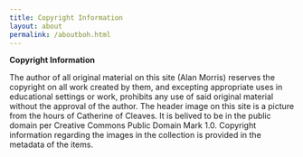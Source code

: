 ```yaml
---
title: Copyright Information
layout: about
permalink: /aboutboh.html
---
```

**Copyright Information**

The author of all original material on this site (Alan Morris) reserves the copyright on all work created by them, and excepting appropriate uses in educational settings or work, prohibits any use of said original material without the approval of the author. 
The header image on this site is a picture from the hours of Catherine of Cleaves. It is belived to be in the public domain per Creative Commons Public Domain Mark 1.0.
Copyright information regarding the images in the collection is provided in the metadata of the items.
